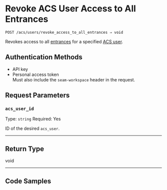 # Revoke ACS User Access to All Entrances

```
POST /acs/users/revoke_access_to_all_entrances ⇒ void
```

Revokes access to all [entrances](https://docs.seam.co/latest/api/acs/entrances) for a specified [ACS user](https://docs.seam.co/latest/capability-guides/access-systems/user-management).

## Authentication Methods

- API key
- Personal access token
  <br>Must also include the `seam-workspace` header in the request.

## Request Parameters

### `acs_user_id`

Type: `string`
Required: Yes

ID of the desired `acs_user`.

***

## Return Type

void

***

## Code Samples


